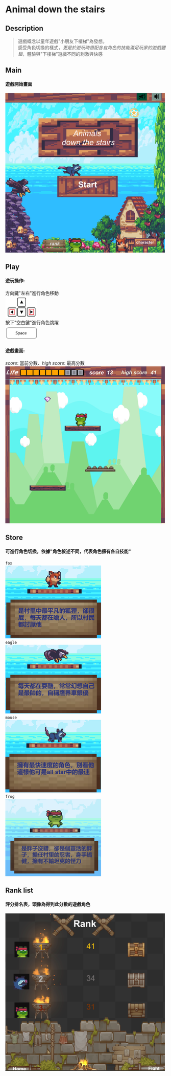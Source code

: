 # Animal down the stairs
## Description  
> 遊戲概念以童年遊戲"小朋友下樓梯"為發想。  
> 感受角色切換的樣式，*更是於遊玩時搭配各自角色的技能滿足玩家的遊戲體驗*，體驗與"下樓梯"遊戲不同的刺激與快感
## Main
#### 遊戲開始畫面  
<img src="https://github.com/ShawnChen0817/ImgDataBase/blob/main/start.png" width="500px">

## Play
#### 遊玩操作:   
方向鍵"左右"進行角色移動   
<img src="https://github.com/ShawnChen0817/ImgDataBase/blob/main/%E6%96%B9%E5%90%91%E9%8D%B5.png" width="100px">   
按下"空白鍵"進行角色跳躍   
<img src="https://github.com/ShawnChen0817/ImgDataBase/blob/main/space.png" width="100px">    
#### 遊戲畫面:  
*score*: 當前分數、*high score*: 最高分數  
<img src="https://github.com/ShawnChen0817/ImgDataBase/blob/main/character_move.png" width="500px">       

## Store
#### 可進行角色切換，依據"角色敘述不同，代表角色擁有各自技能"
`fox`  
<img src="https://github.com/ShawnChen0817/ImgDataBase/blob/main/fox.png" width="300px">   
`eagle`  
<img src="https://github.com/ShawnChen0817/ImgDataBase/blob/main/eagle.png" width="300px">   
`mouse`  
<img src="https://github.com/ShawnChen0817/ImgDataBase/blob/main/mouse.png" width="300px">   
`frog`  
<img src="https://github.com/ShawnChen0817/ImgDataBase/blob/main/frog.png" width="300px">    
## Rank list
#### 評分排名表，頭像為得到此分數的遊戲角色  
<img src="https://github.com/ShawnChen0817/ImgDataBase/blob/main/rank.png" width="500px">    
